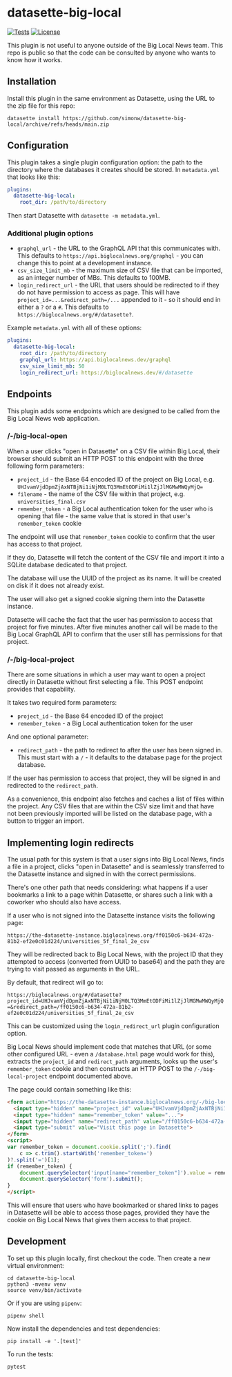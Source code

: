 # datasette-big-local

[![Tests](https://github.com/simonw/datasette-big-local/workflows/Test/badge.svg)](https://github.com/simonw/datasette-big-local/actions?query=workflow%3ATest)
[![License](https://img.shields.io/badge/license-Apache%202.0-blue.svg)](https://github.com/simonw/datasette-big-local/blob/main/LICENSE)

This plugin is not useful to anyone outside of the Big Local News team. This repo is public so that the code can be consulted by anyone who wants to know how it works.

## Installation

Install this plugin in the same environment as Datasette, using the URL to the zip file for this repo:

    datasette install https://github.com/simonw/datasette-big-local/archive/refs/heads/main.zip

## Configuration

This plugin takes a single plugin configuration option: the path to the directory where the databases it creates should be stored. In `metadata.yml` that looks like this:

```yaml
plugins:
  datasette-big-local:
    root_dir: /path/to/directory
```
Then start Datasette with `datasette -m metadata.yml`.

### Additional plugin options

- `graphql_url` - the URL to the GraphQL API that this communicates with. This defaults to `https://api.biglocalnews.org/graphql` - you can change this to point at a development instance.
- `csv_size_limit_mb` - the maximum size of CSV file that can be imported, as an integer number of MBs. This defaults to 100MB.
- `login_redirect_url` - the URL that users should be redirected to if they do not have permission to access as page. This will have `project_id=...&redirect_path=/...` appended to it - so it should end in either a `?` or a `#`. This defaults to `https://biglocalnews.org/#/datasette?`.

Example `metadata.yml` with all of these options:

```yaml
plugins:
  datasette-big-local:
    root_dir: /path/to/directory
    graphql_url: https://api.biglocalnews.dev/graphql
    csv_size_limit_mb: 50
    login_redirect_url: https://biglocalnews.dev/#/datasette
```

## Endpoints

This plugin adds some endpoints which are designed to be called from the Big Local News web application.

### /-/big-local-open

When a user clicks "open in Datasette" on a CSV file within Big Local, their browser should submit an HTTP POST to this endpoint with the three following form parameters:

- `project_id` - the Base 64 encoded ID of the project on Big Local, e.g. `UHJvamVjdDpmZjAxNTBjNi1iNjM0LTQ3MmEtODFiMi1lZjJlMGMwMWQyMjQ=`
- `filename` - the name of the CSV file within that project, e.g. `universities_final.csv`
- `remember_token` - a Big Local authentication token for the user who is opening that file - the same value that is stored in that user's `remember_token` cookie

The endpoint will use that `remember_token` cookie to confirm that the user has access to that project.

If they do, Datasette will fetch the content of the CSV file and import it into a SQLite database dedicated to that project.

The database will use the UUID of the project as its name. It will be created on disk if it does not already exist.

The user will also get a signed cookie signing them into the Datasette instance.

Datasette will cache the fact that the user has permission to access that project for five minutes. After five minutes another call will be made to the Big Local GraphQL API to confirm that the user still has permissions for that project.

### /-/big-local-project

There are some situations in which a user may want to open a project directly in Datasette without first selecting a file. This POST endpoint provides that capability.

It takes two required form parameters:

- `project_id` - the Base 64 encoded ID of the project
- `remember_token` - a Big Local authentication token for the user

And one optional parameter:

- `redirect_path` - the path to redirect to after the user has been signed in. This must start with a `/` - it defaults to the database page for the project database.

If the user has permission to access that project, they will be signed in and redirected to the `redirect_path`.

As a convenience, this endpoint also fetches and caches a list of files within the project. Any CSV files that are within the CSV size limit and that have not been previously imported will be listed on the database page, with a button to trigger an import.

## Implementing login redirects

The usual path for this system is that a user signs into Big Local News, finds a file in a project, clicks "open in Datasette" and is seamlessly transferred to the Datasette instance and signed in with the correct permissions.

There's one other path that needs considering: what happens if a user bookmarks a link to a page within Datasette, or shares such a link with a coworker who should also have access.

If a user who is not signed into the Datasette instance visits the following page:

`https://the-datasette-instance.biglocalnews.org/ff0150c6-b634-472a-81b2-ef2e0c01d224/universities_5f_final_2e_csv`

They will be redirected back to Big Local News, with the project ID that they attempted to access (converted from UUID to base64) and the path they are trying to visit passed as arguments in the URL.

By default, that redirect will go to:

`https://biglocalnews.org/#/datasette?project_id=UHJvamVjdDpmZjAxNTBjNi1iNjM0LTQ3MmEtODFiMi1lZjJlMGMwMWQyMjQ=&redirect_path=/ff0150c6-b634-472a-81b2-ef2e0c01d224/universities_5f_final_2e_csv`

This can be customized using the `login_redirect_url` plugin configuration option.

Big Local News should implement code that matches that URL (or some other configured URL - even a `/database.html` page would work for this), extracts the `project_id` and `redirect_path` arguments, looks up the user's `remember_token` cookie and then constructs an HTTP POST to the `/-/big-local-project` endpoint documented above.

The page could contain something like this:

```html
<form action="https://the-datasette-instance.biglocalnews.org/-/big-local-project" method="post">
  <input type="hidden" name="project_id" value="UHJvamVjdDpmZjAxNTBjNi1iNjM0LTQ3MmEtODFiMi1lZjJlMGMwMWQyMjQ=">
  <input type="hidden" name="remember_token" value="...">
  <input type="hidden" name="redirect_path" value="/ff0150c6-b634-472a-81b2-ef2e0c01d224/universities_5f_final_2e_csv">
  <input type="submit" value="Visit this page in Datasette">
</form>
<script>
var remember_token = document.cookie.split(';').find(
    c => c.trim().startsWith('remember_token=')
)?.split('=')[1];
if (remember_token) {
    document.querySelector('input[name="remember_token"]').value = remember_token;
    document.querySelector('form').submit();
}
</script>
```
This will ensure that users who have bookmarked or shared links to pages in Datasette will be able to access those pages, provided they have the cookie on Big Local News that gives them access to that project.

## Development

To set up this plugin locally, first checkout the code. Then create a new virtual environment:

    cd datasette-big-local
    python3 -mvenv venv
    source venv/bin/activate

Or if you are using `pipenv`:

    pipenv shell

Now install the dependencies and test dependencies:

    pip install -e '.[test]'

To run the tests:

    pytest
